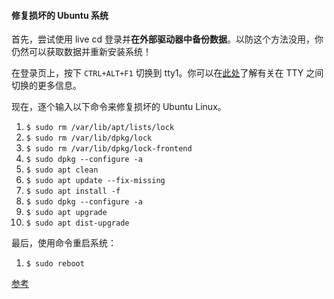#### 修复损坏的 Ubuntu 系统

首先，尝试使用 live cd 登录并**在外部驱动器中备份数据**。以防这个方法没用，你仍然可以获取数据并重新安装系统！

在登录页上，按下 `CTRL+ALT+F1` 切换到 tty1。你可以在[此处](https://cloud.tencent.com/developer/tools/blog-entry?target=https%3A%2F%2Fwww.ostechnix.com%2Fhow-to-switch-between-ttys-without-using-function-keys-in-linux%2F&source=article&objectId=1412053)了解有关在 TTY 之间切换的更多信息。

现在，逐个输入以下命令来修复损坏的 Ubuntu Linux。



1. `$ sudo rm /var/lib/apt/lists/lock`
2. `$ sudo rm /var/lib/dpkg/lock`
3. `$ sudo rm /var/lib/dpkg/lock-frontend`
4. `$ sudo dpkg --configure -a`
5. `$ sudo apt clean`
6. `$ sudo apt update --fix-missing`
7. `$ sudo apt install -f`
8. `$ sudo dpkg --configure -a`
9. `$ sudo apt upgrade`
10. `$ sudo apt dist-upgrade`

最后，使用命令重启系统：

1. `$ sudo reboot`

[参考](https://cloud.tencent.com/developer/article/1412053)